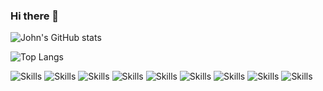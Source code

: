 ### Hi there 👋

<!--
**Alone0404/Alone0404** is a ✨ _special_ ✨ repository because its `README.md` (this file) appears on your GitHub profile.

Here are some ideas to get you started:

- 🔭 I’m currently working on ...
- 🌱 I’m currently learning ...
- 👯 I’m looking to collaborate on ...
- 🤔 I’m looking for help with ...
- 💬 Ask me about ...
- 📫 How to reach me: ...
- 😄 Pronouns: ...
- ⚡ Fun fact: ...
-->
<!--
- 🔭 I’m currently working as a **full-stack developer** at [Awesome Inc](^1^)
- 🌱 I’m currently learning **React Native** and **GraphQL**
- 👯 I’m looking to collaborate on **open source** projects
- 🤔 I’m looking for help with **machine learning** and **data science**
- 💬 Ask me about **web development**, **JavaScript**, **Python**, or **anything tech-related**
- 📫 How to reach me: [Personal Website](^2^) | [LinkedIn](^3^) | [Email](mailto:john.doe@example.com) | [Twitter](^4^)
- 😄 Pronouns: he/him
- ⚡ Fun fact: I love **coffee** and **cats**
-->
![John's GitHub stats](https://github-readme-stats.vercel.app/api?username=johndoe&show_icons=true&theme=radical)

![Top Langs](https://github-readme-stats.vercel.app/api/top-langs/?username=johndoe&layout=compact&theme=radical)

![Skills](https://img.shields.io/badge/HTML5-E34F26?style=for-the-badge&logo=html5&logoColor=white)
![Skills](https://img.shields.io/badge/CSS3-1572B6?style=for-the-badge&logo=css3&logoColor=white)
![Skills](https://img.shields.io/badge/JavaScript-F7DF1E?style=for-the-badge&logo=javascript&logoColor=black)
![Skills](https://img.shields.io/badge/Python-3776AB?style=for-the-badge&logo=python&logoColor=white)
![Skills](https://img.shields.io/badge/Node.js-339933?style=for-the-badge&logo=nodedotjs&logoColor=white)
![Skills](https://img.shields.io/badge/Express.js-000000?style=for-the-badge&logo=express&logoColor=white)
![Skills](https://img.shields.io/badge/React-20232A?style=for-the-badge&logo=react&logoColor=61DAFB)
![Skills](https://img.shields.io/badge/MongoDB-4EA94B?style=for-the-badge&logo=mongodb&logoColor=white)
![Skills](https://img.shields.io/badge/MySQL-00000F?style=for-the-badge&logo=mysql&logoColor=white)


